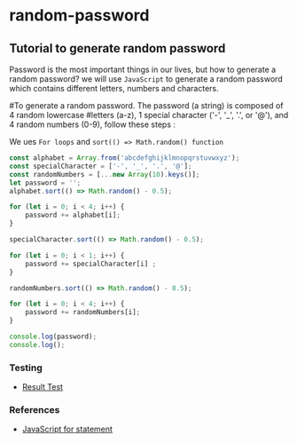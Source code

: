 # random-password

## Tutorial to generate random password

Password is the most important things in our lives, but how to generate a random password?
we will use ```JavaScript``` to generate a random password which contains different letters,
numbers and characters.


#To generate a random password. The password (a string) is composed of 4 random lowercase 
#letters (a-z), 1 special character ('-', '_', '.', or '@'), and 4 random numbers (0-9), follow these steps :

We ues ```For loops``` and  ```sort(() => Math.random() function ``` 

```javascript
const alphabet = Array.from('abcdefghijklmnopqrstuvwxyz');
const specialCharacter = ['-', '_', '.', '@'];
const randomNumbers = [...new Array(10).keys()];
let password = '';
alphabet.sort(() => Math.random() - 0.5);

for (let i = 0; i < 4; i++) {
    password += alphabet[i]; 
}

specialCharacter.sort(() => Math.random() - 0.5);

for (let i = 0; i < 1; i++) {
    password += specialCharacter[i] ;
}

randomNumbers.sort(() => Math.random() - 0.5);

for (let i = 0; i < 4; i++) {
    password += randomNumbers[i];
}

console.log(password);
console.log();

```
### Testing 
- [Result Test](https://jsfiddle.net/qpeczr7v/1/)

### References
- [JavaScript for statement](https://www.w3schools.com/jsref/jsref_for.asp)
